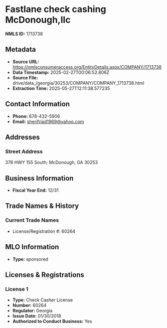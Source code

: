 # Fastlane check cashing McDonough,llc

**NMLS ID:** 1713738

## Metadata
- **Source URL:** https://nmlsconsumeraccess.org/EntityDetails.aspx/COMPANY/1713738
- **Data Timestamp:** 2025-02-27T00:06:52.806Z
- **Source File:** drive/data_/georgia/30253/COMPANY/COMPANY_1713738.html
- **Extraction Time:** 2025-05-27T12:11:38.577235

## Contact Information
- **Phone:** 678-432-5906
- **Email:** sherifriad1969@yahoo.com

## Addresses
### Street Address
378 HWY 155 South; McDonough, GA 30253

## Business Information
- **Fiscal Year End:** 12/31

## Trade Names & History
### Current Trade Names
- License/Registration #: 60264

## MLO Information
- **Type:** sponsored

## Licenses & Registrations

### License 1
- **Type:** Check Casher License
- **Number:** 60264
- **Regulator:** Georgia
- **Issue Date:** 01/30/2018
- **Authorized to Conduct Business:** Yes
